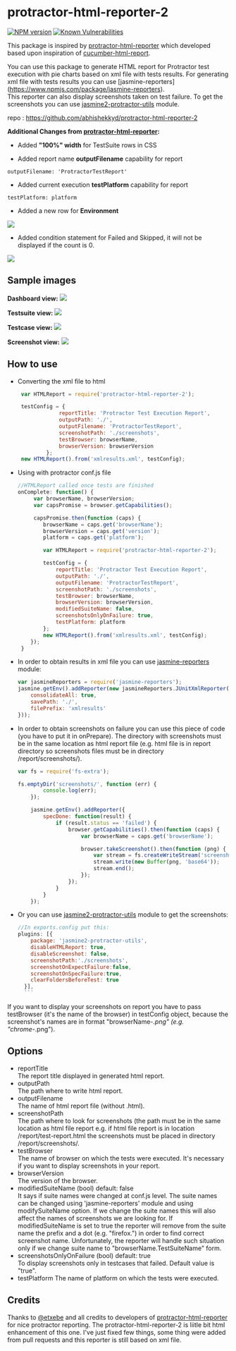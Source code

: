 protractor-html-reporter-2
=================================

[![NPM version](https://img.shields.io/npm/v/protractor-html-reporter-2.svg)](https://www.npmjs.com/package/protractor-html-reporter-2)
[![Known Vulnerabilities](https://snyk.io/test/github/abhishekkyd/protractor-html-reporter-2/badge.svg)](https://snyk.io/test/github/abhishekkyd/protractor-html-reporter-2)

This package is inspired by [protractor-html-reporter](https://github.com/etxebe/protractor-html-reporter) which developed based upon inspiration of [cucumber-html-report](https://www.npmjs.com/package/cucumber-html-reporter).

You can use this package to generate HTML report for Protractor test execution with pie charts based on xml file with tests results. For generating xml file with tests results you can use  [jasmine-reporters] (https://www.npmjs.com/package/jasmine-reporters).   
This reporter can also display screenshots taken on test failure. To get the screenshots you can use [jasmine2-protractor-utils](https://www.npmjs.com/package/jasmine2-protractor-utils) module.

repo : https://github.com/abhishekkyd/protractor-html-reporter-2

**Additional Changes from [protractor-html-reporter](https://github.com/etxebe/protractor-html-reporter):**

-  Added **"100%" width** for TestSuite rows in CSS

-  Added report name **outputFilename** capability for report

`outputFilename: 'ProtractorTestReport'`

-  Added current execution **testPlatform** capability for report

`testPlatform: platform`

-  Added a new row for **Environment**

<img src="https://raw.githubusercontent.com/abhishekkyd/protractor-html-reporter-2/master/images/Report-Dashboard.png" />

-  Added condition statement for Failed and Skipped, it will not be displayed if the count is 0.

<img src="https://raw.githubusercontent.com/abhishekkyd/protractor-html-reporter-2/master/images/Report-Dashboard.png" />


Sample images
----------------------------------
**Dashboard view:**
<img src="https://raw.githubusercontent.com/abhishekkyd/protractor-html-reporter-2/master/images/Report-Dashboard.png" />

**Testsuite view:**
<img src="https://raw.githubusercontent.com/abhishekkyd/protractor-html-reporter-2/master/images/Report-TestSuite.png" />

**Testcase view:**
<img src="https://raw.githubusercontent.com/abhishekkyd/protractor-html-reporter-2/master/images/Report-TestCase.png" />

**Screenshot view:**
<img src="https://raw.githubusercontent.com/abhishekkyd/protractor-html-reporter-2/master/images/Report-Screenshot.png" />

How to use
----------------------------------
* Converting the xml file to html
   ```javascript
    var HTMLReport = require('protractor-html-reporter-2');

	testConfig = {
                reportTitle: 'Protractor Test Execution Report',
                outputPath: './',
                outputFilename: 'ProtractorTestReport',
                screenshotPath: './screenshots',
                testBrowser: browserName,
                browserVersion: browserVersion
            };
    new HTMLReport().from('xmlresults.xml', testConfig);
    ```

* Using with protractor conf.js file

    ```javascript	
    //HTMLReport called once tests are finished
    onComplete: function() {
         var browserName, browserVersion;
         var capsPromise = browser.getCapabilities();

         capsPromise.then(function (caps) {
            browserName = caps.get('browserName');
            browserVersion = caps.get('version');
            platform = caps.get('platform');

            var HTMLReport = require('protractor-html-reporter-2');

			testConfig = {
                reportTitle: 'Protractor Test Execution Report',
                outputPath: './',
                outputFilename: 'ProtractorTestReport',
                screenshotPath: './screenshots',
                testBrowser: browserName,
                browserVersion: browserVersion,
                modifiedSuiteName: false,
                screenshotsOnlyOnFailure: true,
                testPlatform: platform
            };
            new HTMLReport().from('xmlresults.xml', testConfig);
        });
     }
     ```

* In order to obtain results in xml file you can use [jasmine-reporters](https://www.npmjs.com/package/jasmine-reporters) module:

    ```javascript
    var jasmineReporters = require('jasmine-reporters');
    jasmine.getEnv().addReporter(new jasmineReporters.JUnitXmlReporter({
        consolidateAll: true,
        savePath: './',
        filePrefix: 'xmlresults'
    }));
    ```
	
* In order to obtain screenshots on failure you can use this piece of code (you have to put it in onPrepare). The directory with screenshots must be in the same location as html report file (e.g. html file is in report directory so screenshots files must be in directory /report/screenshots/).

	```javascript
	var fs = require('fs-extra');
	
	fs.emptyDir('screenshots/', function (err) {
            console.log(err);
        });

        jasmine.getEnv().addReporter({
            specDone: function(result) {
                if (result.status == 'failed') {
                    browser.getCapabilities().then(function (caps) {
                        var browserName = caps.get('browserName');

                        browser.takeScreenshot().then(function (png) {
                            var stream = fs.createWriteStream('screenshots/' + browserName + '-' + result.fullName+ '.png');
                            stream.write(new Buffer(png, 'base64'));
                            stream.end();
                        });
                    });
                }
            }
        });
	```
* Or you can use [jasmine2-protractor-utils](https://www.npmjs.com/package/jasmine2-protractor-utils) module to get the screenshots:

	```javascript
	//In exports.config put this:
    plugins: [{
        package: 'jasmine2-protractor-utils',
        disableHTMLReport: true,
        disableScreenshot: false,
        screenshotPath:'./screenshots',
        screenshotOnExpectFailure:false,
        screenshotOnSpecFailure:true,
        clearFoldersBeforeTest: true
      }],
      ```
If you want to display your screenshots on report you have to pass testBrowser (it's the name of the browser) in testConfig object, because the screenshot's names are in format "browserName-*.png" (e.g. "chrome-*.png").

Options
----------------------------------      
* reportTitle  
The report title displayed in generated html report.  
* outputPath  
The path where to write html report.
* outputFilename  
The name of html report file (without .html).
* screenshotPath  
The path where to look for screenshots (the path must be in the same location as html file report e.g. if html file report is in location /report/test-report.html the screenshots must be placed in directory /report/screenshots/.
* testBrowser   
The name of browser on which the tests were executed. It's necessary if you want to display screenshots in your report.
* browserVersion   
The version of the browser.
*  modifiedSuiteName (bool) default: false  
It says if suite names were changed at conf.js level. The suite names can be changed using 'jasmine-reporters' module and using modifySuiteName option. If we change the suite names this will also affect the names of screenshots we are looking for. If modifiedSuiteName is set to true the reporter will remove from the suite name the prefix and a dot (e.g. "firefox.") in order to find correct screenshot name. Unfortunately, the reporter will handle such situation only if we change suite name to "browserName.TestSuiteName" form.
* screenshotsOnlyOnFailure (bool) default: true   
To display screenshots only in testcases that failed. Default value is "true".
* testPlatform 
The name of platform on which the tests were executed.

Credits
----------------------------------
Thanks to [@etxebe](https://github.com/etxebe) and all credits to developers of [protractor-html-reporter](https://github.com/etxebe/protractor-html-reporter) for nice protractor reporting. The protractor-html-reporter-2 is liitle bit html enhancement of this one. I've just fixed few things, some thing were added from pull requests and this reporter is still based on xml file.
